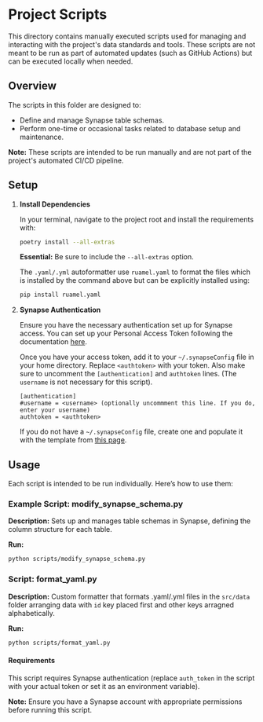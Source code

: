 # Project Scripts

This directory contains manually executed scripts used for managing and interacting with the project's data standards and tools. These scripts are not meant to be run as part of automated updates (such as GitHub Actions) but can be executed locally when needed.

## Overview

The scripts in this folder are designed to:

- Define and manage Synapse table schemas.
- Perform one-time or occasional tasks related to database setup and maintenance.

**Note:** These scripts are intended to be run manually and are not part of the project's automated CI/CD pipeline.

## Setup

1. **Install Dependencies**

   In your terminal, navigate to the project root and install the requirements with:

   ```bash
   poetry install --all-extras
   ```

   **Essential:** Be sure to include the `--all-extras` option.

   The `.yaml/.yml` autoformatter use `ruamel.yaml` to format the files which is installed by the command above but can be explicitly installed using:

   ```bash
   pip install ruamel.yaml
   ```

2. **Synapse Authentication**

   Ensure you have the necessary authentication set up for Synapse access. You can set up your Personal Access Token following the documentation [here](https://help.synapse.org/docs/Managing-Your-Account.2055405596.html#ManagingYourAccount-PersonalAccessTokens).

   Once you have your access token, add it to your `~/.synapseConfig` file in your home directory. Replace `<authtoken>` with your token. Also make sure to uncomment the `[authentication]` and `authtoken` lines. (The `username` is not necessary for this script).

   ```shell
   [authentication]
   #username = <username> (optionally uncommment this line. If you do, enter your username)
   authtoken = <authtoken>
   ```

   If you do not have a `~/.synapseConfig` file, create one and populate it with the template from [this page](https://help.synapse.org/docs/Client-Configuration.1985446156.html).

## Usage

Each script is intended to be run individually. Here’s how to use them:

### Example Script: modify_synapse_schema.py

**Description:** Sets up and manages table schemas in Synapse, defining the column structure for each table.

**Run:**

```bash
python scripts/modify_synapse_schema.py
```

### Script: format_yaml.py

**Description:** Custom formatter that formats .yaml/.yml files in the `src/data` folder arranging data with `id` key placed first and other keys arragned alphabetically.

**Run:**

```bash
python scripts/format_yaml.py
```

#### Requirements

This script requires Synapse authentication (replace `auth_token` in the script with your actual token or set it as an environment variable).

**Note:** Ensure you have a Synapse account with appropriate permissions before running this script.
